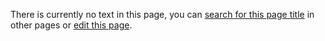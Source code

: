 There is currently no text in this page, you can [search for this page title](http://ontologydesignpatterns.org/wiki/Special:Search/Literal "Special:Search/Literal") in other pages or [edit this page](http://ontologydesignpatterns.org/wiki/index.php?title=Submissions:Literal&action=edit "http://ontologydesignpatterns.org/wiki/index.php?title=Submissions:Literal&action=edit").
